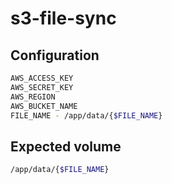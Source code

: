 # s3-file-sync

## Configuration
``` sh
AWS_ACCESS_KEY
AWS_SECRET_KEY
AWS_REGION
AWS_BUCKET_NAME
FILE_NAME - /app/data/{$FILE_NAME}
```

## Expected volume
``` sh
/app/data/{$FILE_NAME}
```